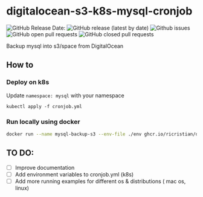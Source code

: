 # digitalocean-s3-k8s-mysql-cronjob

![GitHub Release Date:](https://img.shields.io/github/release-date-pre/ricristian/digitalocean-s3-k8s-mysql-cronjob)
![GitHub release (latest by date)](https://img.shields.io/github/v/release/ricristian/digitalocean-s3-k8s-mysql-cronjob)
![Github issues](https://img.shields.io/github/issues/ricristian/digitalocean-s3-k8s-mysql-cronjob)
![GitHub open pull requests](https://img.shields.io/github/issues-pr-raw/ricristian/digitalocean-s3-k8s-mysql-cronjob)
![GitHub closed pull requests](https://img.shields.io/github/issues-pr-closed-raw/ricristian/digitalocean-s3-k8s-mysql-cronjob)

Backup mysql into s3/space from DigitalOcean

## How to 

### Deploy on k8s
Update `namespace: mysql` with your namespace

```shell
kubectl apply -f cronjob.yml
```

### Run locally using docker
```sh
docker run --name mysql-backup-s3 --env-file ./env ghcr.io/ricristian/digitalocean-s3-k8s-mysql-cronjob:v1.0
```
## TO DO: 
- [ ] Improve documentation
- [ ] Add environment variables to cronjob.yml (k8s)
- [ ] Add more running examples for different os & distributions ( mac os, linux)
